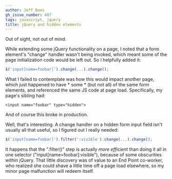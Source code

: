 ```yaml
---
author: Jeff Boes
gh_issue_number: 487
tags: javascript, jquery
title: jQuery and hidden elements
---
```




Out of sight, not out of mind.

While extending some jQuery functionality on a page, I noted that a form element's "change" handler wasn't being invoked, which meant some of the page initialization code would be left out. So I helpfully added it:

```javascript
$('input[name=foobar]').change(...).change();
```

What I failed to contemplate was how this would impact another page, which just happened to have * some * (but not all) of the same form elements, and referenced the same JS code at page load. Specifically, my page's sibling had:

```nohighlight
<input name="foobar" type="hidden">
```

And of course this broke in production.

Well, that's interesting. A change handler on a hidden form input field isn't usually all that useful, so I figured out I really needed:

```javascript
$('input[name=foobar]').filter(':visible').change(...).change();
```

It happens that the ".filter()" step is actually *more efficient* than doing it all in one selector ("input[name=foobar]:visible"), because of some obscurities within jQuery. That little discovery was of value to an End Point co-worker, who realized she could shave a little time off a page load elsewhere, so my minor page malfunction will redeem itself.


